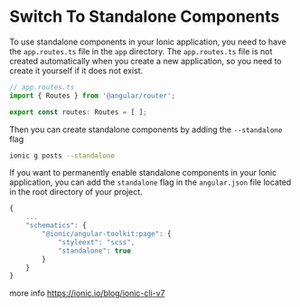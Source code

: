 # Switch To Standalone Components

To use standalone components in your Ionic application, you need to have the `app.routes.ts` file
in the `app` directory. The `app.routes.ts` file is not created automatically when you create a
new application, so you need to create it yourself if it does not exist.

```js
// app.routes.ts
import { Routes } from '@angular/router';

export const routes: Routes = [ ];
```

Then you can create standalone components by adding the `--standalone` flag

```bash +torchlight-bash
ionic g posts --standalone
```

If you want to permanently enable standalone components in your Ionic application, you can add the
`standalone` flag in the `angular.json` file located in the root directory of your project.

```js
{
    ...
    "schematics": {
        "@ionic/angular-toolkit:page": {
            "styleext": "scss",
            "standalone": true
        }
    }
}
```

more info https://ionic.io/blog/ionic-cli-v7

